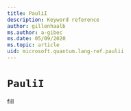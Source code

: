 ```yaml
---
title: PauliI
description: Keyword reference
author: gillenhaalb
ms.author: a-gibec
ms.date: 05/09/2020
ms.topic: article
uid: microsoft.quantum.lang-ref.paulii
---
```


# `PauliI`

fill